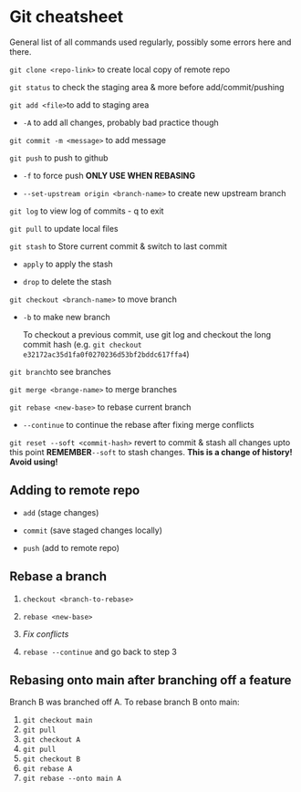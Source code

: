 # Git cheatsheet

General list of all commands used regularly, possibly some errors here and there.

` git clone <repo-link> ` to create local copy of remote repo 

`git status` to check the staging area & more before add/commit/pushing

`git add <file>`to add to staging area
 - `-A` to add all changes, probably bad practice though

`git commit -m <message>` to add message

`git push` to push to github

 - `-f` to force push **ONLY USE WHEN REBASING**

 - `--set-upstream origin <branch-name>` to create new upstream branch

`git log` to view log of commits - q to exit

`git pull` to update local files

`git stash` to Store current commit & switch to last commit

- `apply` to apply the stash

- `drop` to delete the stash


`git checkout <branch-name>` to move branch

 - `-b` to make new branch

    To checkout a previous commit, use git log and checkout the long commit hash (e.g. `git checkout e32172ac35d1fa0f0270236d53bf2bddc617ffa4`)

`git branch`to see branches

`git merge <brange-name>` to merge branches

`git rebase <new-base>` to rebase current branch

  - `--continue` to continue the rebase after fixing merge conflicts

  `git reset --soft <commit-hash>` revert to commit & stash all changes upto this point **REMEMBER**`--soft` to stash changes. **This is a change of history! Avoid using!**


## Adding to remote repo

- `add` (stage changes)

- `commit` (save staged changes locally)

- `push` (add to remote repo)

## Rebase a branch

1. `checkout <branch-to-rebase>` 

2. `rebase <new-base>`

3. _Fix conflicts_

4. `rebase --continue` and go back to step 3

## Rebasing onto main after branching off a feature
Branch B was branched off A. To rebase branch B onto main:
1. `git checkout main`
2. `git pull`
3. `git checkout A`
4. `git pull`
5. `git checkout B`
6. `git rebase A`
7. `git rebase --onto main A`
